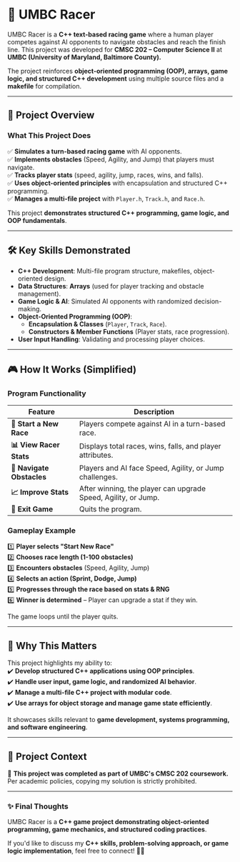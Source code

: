 # 🏁 UMBC Racer

UMBC Racer is a **C++ text-based racing game** where a human player competes against AI opponents to navigate obstacles and reach the finish line. This project was developed for **CMSC 202 – Computer Science II** at **UMBC (University of Maryland, Baltimore County).**  

The project reinforces **object-oriented programming (OOP), arrays, game logic, and structured C++ development** using multiple source files and a **makefile** for compilation.

---

## 📜 **Project Overview**
### **What This Project Does**
✅ **Simulates a turn-based racing game** with AI opponents.  
✅ **Implements obstacles** (Speed, Agility, and Jump) that players must navigate.  
✅ **Tracks player stats** (speed, agility, jump, races, wins, and falls).  
✅ **Uses object-oriented principles** with encapsulation and structured C++ programming.  
✅ **Manages a multi-file project** with `Player.h`, `Track.h`, and `Race.h`.  

This project **demonstrates structured C++ programming, game logic, and OOP fundamentals**.

---

## 🛠 **Key Skills Demonstrated**
- **C++ Development**: Multi-file program structure, makefiles, object-oriented design.
- **Data Structures**: **Arrays** (used for player tracking and obstacle management).
- **Game Logic & AI**: Simulated AI opponents with randomized decision-making.
- **Object-Oriented Programming (OOP)**:
  - **Encapsulation & Classes** (`Player`, `Track`, `Race`).
  - **Constructors & Member Functions** (Player stats, race progression).
- **User Input Handling**: Validating and processing player choices.

---

## 🎮 **How It Works (Simplified)**
### **Program Functionality**
| Feature | Description |
|---------|------------|
| **🏁 Start a New Race** | Players compete against AI in a turn-based race. |
| **📊 View Racer Stats** | Displays total races, wins, falls, and player attributes. |
| **🎯 Navigate Obstacles** | Players and AI face Speed, Agility, or Jump challenges. |
| **📈 Improve Stats** | After winning, the player can upgrade Speed, Agility, or Jump. |
| **🚪 Exit Game** | Quits the program. |

### **Gameplay Example**
1️⃣ **Player selects "Start New Race"**  
2️⃣ **Chooses race length (1-100 obstacles)**  
3️⃣ **Encounters obstacles** (Speed, Agility, Jump)  
4️⃣ **Selects an action (Sprint, Dodge, Jump)**  
5️⃣ **Progresses through the race based on stats & RNG**  
6️⃣ **Winner is determined** – Player can upgrade a stat if they win.  

The game loops until the player quits.

---

## 🚀 **Why This Matters**
This project highlights my ability to:  
✔️ **Develop structured C++ applications using OOP principles**.  
✔️ **Handle user input, game logic, and randomized AI behavior**.  
✔️ **Manage a multi-file C++ project with modular code**.  
✔️ **Use arrays for object storage and manage game state efficiently**.  

It showcases skills relevant to **game development, systems programming, and software engineering**.

---

## 📜 **Project Context**
🚨 **This project was completed as part of UMBC's CMSC 202 coursework.**  
Per academic policies, copying my solution is strictly prohibited.

---

### ✨ **Final Thoughts**
UMBC Racer is a **C++ game project demonstrating object-oriented programming, game mechanics, and structured coding practices**.  

If you'd like to discuss my **C++ skills, problem-solving approach, or game logic implementation**, feel free to connect! 🚀😊
